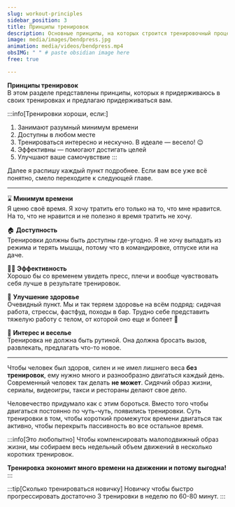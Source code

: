 ```yaml
---
slug: workout-principles
sidebar_position: 3
title: Принципы тренировок
description: Основные принципы, на которых строится тренировочный процесс
image: media/images/bendpress.jpg
animation: media/videos/bendpress.mp4
obsIMG: " " # paste obsidian image here
free: true

---
```

**Принципы тренировок** \
В этом разделе представлены принципы, которых я придерживаюсь в своих тренировках и предлагаю придерживаться вам.

:::info[Тренировки хороши, если:]
1. Занимают разумный минимум времени
2. Доступны в любом месте
3. Тренироваться интересно и нескучно. В идеале — весело! 😉
4. Эффективны — помогают достигать целей
5. Улучшают ваше самочувствие
:::

Далее я распишу каждый пункт подробнее. Если вам все уже всё понятно, смело переходите к следующей главе.

---


⌛ **Минимум времени** \
Я ценю своё время. Я хочу тратить его только на то, что мне нравится. На то, что не нравится и не полезно я время тратить не хочу. 

🏠 **Доступность** \
Тренировки должны быть доступны где-угодно. Я не хочу выпадать из режима и терять мышцы, потому что в командировке, отпуске или на даче.

💪🏼 **Эффективность** \
Хорошо бы со временем увидеть пресс, плечи и вообще чувствовать себя лучше в результате тренировок.

💊 **Улучшение здоровье** \
Очевидный пункт. Мы и так теряем здоровье на всём подряд: сидячая работа, стрессы, фастфуд, походы в бар. Трудно себе представить тяжелую работу с телом, от которой оно еще и болеет 🤕

🥳 **Интерес и веселье** \
Тренировка не должна быть рутиной. Она должна бросать вызов, развлекать, предлагать что-то новое. 


---

Чтобы человек был здоров, силен и не имел лишнего веса **без тренировок**, ему нужно много и разнообразно двигаться каждый день. Современный человек так делать **не может**. Сидячий образ жизни, сериалы, видеоигры, такси и рестораны делают свое дело.

Человечество придумало как с этим бороться. Вместо того чтобы двигаться постоянно по чуть-чуть, появились тренировки. Суть тренировки в том, чтобы короткий промежуток времени двигаться так активно, чтобы перекрыть пассивность во все остальное время.

:::info[Это любопытно]
Чтобы компенсировать малоподвижный образ жизни, мы собираем весь недельный объем движений в несколько коротких тренировок.

**Тренировка экономит много времени на движении и потому выгодна!**
:::

:::tip[Сколько тренироваться новичку]
Новичку чтобы быстро прогрессировать достаточно 3 тренировки в неделю по 60-80 минут. 
:::

